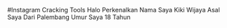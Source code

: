 #Instagram Cracking Tools
Halo Perkenalkan Nama Saya Kiki Wijaya
Asal Saya Dari Palembang
Umur Saya 18 Tahun
